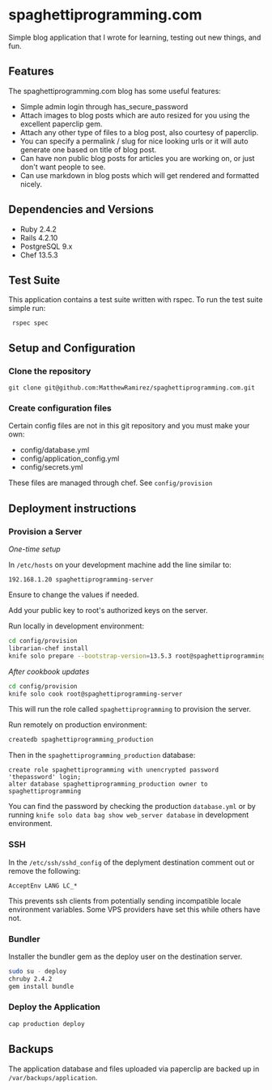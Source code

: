 # spaghettiprogramming.com

Simple blog application that I wrote for learning, testing out new things, and fun.


## Features

The spaghettiprogramming.com blog has some useful features:

* Simple admin login through has_secure_password
* Attach images to blog posts which are auto resized for you using the excellent paperclip gem.
* Attach any other type of files to a blog post, also courtesy of paperclip.
* You can specify a permalink / slug for nice looking urls or it will auto generate one based on title of blog post.
* Can have non public blog posts for articles you are working on, or just don't want people to see.
* Can use markdown in blog posts which will get rendered and formatted nicely.

## Dependencies and Versions

* Ruby 2.4.2
* Rails 4.2.10
* PostgreSQL 9.x
* Chef 13.5.3

## Test Suite

This application contains a test suite written with rspec.  To run the test suite simple run:

     rspec spec

## Setup and Configuration

### Clone the repository

    git clone git@github.com:MatthewRamirez/spaghettiprogramming.com.git

### Create configuration files
Certain config files are not in this git repository and you must make your own:

* config/database.yml
* config/application_config.yml
* config/secrets.yml

These files are managed through chef.  See `config/provision`

## Deployment instructions

### Provision a Server ###

*One-time setup*

In `/etc/hosts` on your development machine add the line similar to:

`192.168.1.20 spaghettiprogramming-server`

Ensure to change the values if needed.

Add your public key to root's authorized keys on the server.

Run locally in development environment:
```bash
cd config/provision
librarian-chef install
knife solo prepare --bootstrap-version=13.5.3 root@spaghettiprogramming-server
```

*After cookbook updates*

```bash
cd config/provision
knife solo cook root@spaghettiprogramming-server
```

This will run the role called `spaghettiprogramming` to provision the server.

Run remotely on production environment:

```bash
createdb spaghettiprogramming_production
```

Then in the `spaghettiprogramming_production` database:
```
create role spaghettiprogramming with unencrypted password 'thepassword' login;
alter database spaghettiprogramming_production owner to spaghettiprogramming
```

You can find the password by checking the production `database.yml` or by running `knife solo data bag show web_server database` in development environment.

### SSH
In the `/etc/ssh/sshd_config` of the deplyment destination comment out or remove the following:

`AcceptEnv LANG LC_*`

This prevents ssh clients from potentially sending incompatible locale environment variables.  Some VPS providers have set this while others have not.

### Bundler

Installer the bundler gem as the deploy user on the destination server.

```bash
sudo su - deploy
chruby 2.4.2
gem install bundle
```

### Deploy the Application ###

```bash
cap production deploy
```

## Backups

The application database and files uploaded via paperclip are backed up in `/var/backups/application`.
